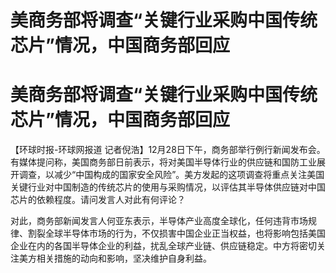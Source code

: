 # 美商务部将调查“关键行业采购中国传统芯片”情况，中国商务部回应

# 美商务部将调查“关键行业采购中国传统芯片”情况，中国商务部回应

【环球时报-环球网报道
记者倪浩】12月28日下午，商务部举行例行新闻发布会。有媒体提问称，美国商务部日前表示，将对美国半导体行业的供应链和国防工业展开调查，以减少“中国构成的国家安全风险”。美方发起的这项调查将重点关注美国关键行业对中国制造的传统芯片的使用与采购情况，以评估其半导体供应链对中国芯片的依赖程度。请问发言人对此有何评论？

对此，商务部新闻发言人何亚东表示，半导体产业高度全球化，任何违背市场规律、割裂全球半导体市场的行为，不仅损害中国企业正当权益，也将影响包括美国企业在内的各国半导体企业的利益，扰乱全球产业链、供应链稳定。中方将密切关注美方相关措施的动向和影响，坚决维护自身利益。

